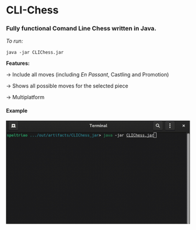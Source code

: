 # CLI-Chess
### Fully functional Comand Line Chess written in Java.


<i> To run: </i>
```
java -jar CLIChess.jar
```

<p><b> Features: </b></p>
<p> -> Include all moves (including <i>En Passant</i>, Castling and Promotion)</p>
<p> -> Shows all possible moves for the selected piece</p>
<p> -> Multiplatform</p>

#### Example
![](chess.gif)

